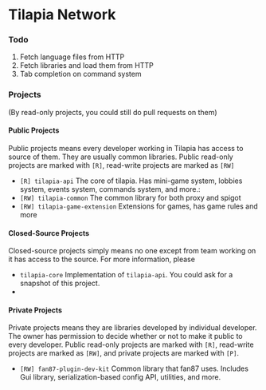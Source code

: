 # Tilapia Network

### Todo
1. Fetch language files from HTTP
2. Fetch libraries and load them from HTTP
3. Tab completion on command system

### Projects
(By read-only projects, you could still do pull requests on them)


#### Public Projects
Public projects means every developer working in Tilapia has access to 
source of them. They are usually common libraries. Public read-only projects are marked with `[R]`,
read-write projects are marked as `[RW]`

- `[R] tilapia-api` The core of tilapia. Has mini-game system, lobbies system,
events system, commands system, and more.: 
- `[RW] tilapia-common` The common library for both proxy and spigot
- `[RW] tilapia-game-extension` Extensions for games, has game rules and more

#### Closed-Source Projects
Closed-source projects simply means no one except from team working on
it has access to the source. For more information, please 

- `tilapia-core` Implementation of `tilapia-api`. You could ask for a snapshot of this project.
- 

#### Private Projects
Private projects means they are libraries developed by individual developer.
The owner has permission to decide whether or not to make it public to
every developer. Public read-only projects are marked with `[R]`,
read-write projects are marked as `[RW]`, and private projects are marked
with `[P]`.

- `[RW] fan87-plugin-dev-kit` Common library that fan87 uses. Includes Gui
library, serialization-based config API, utilities, and more.